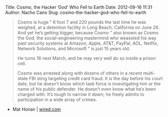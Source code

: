 Title: Cosmo, the Hacker ’God’ Who Fell to Earth
Date: 2012-09-16 11:31
Author: Nacho Cano
Slug: cosmo-the-hacker-god-who-fell-to-earth

> Cosmo is huge ” 6 foot 7 and 220 pounds the last time he was weighed,
> at a detention facility in Long Beach, California on June 26. And yet
> he’s getting bigger, because Cosmo ” also known as Cosmo the God, the
> social-engineering mastermind who weaseled his way past security
> systems at Amazon, Apple, AT&T, PayPal, AOL, Netflix, Network
> Solutions, and Microsoft ” is just 15 years old.
>
> He turns 16 next March, and he may very well do so inside a prison
> cell.
>
> Cosmo was arrested along with dozens of others in a recent multi-state
> FBI sting targeting credit card fraud. It is the day before his court
> date, but he doesn’t know which task force is investigating him or the
> name of his public defender. He doesn’t even know what he’s been
> charged with. It’s tough to narrow it down; he freely admits to
> participation in a wide array of crimes.

- Mat Honan | [wired.com][]

  [wired.com]: http://www.wired.com/gadgetlab/2012/09/cosmo-the-god-who-fell-to-earth/all/
    "Cosmo, the Hacker 'God' Who Fell to Earth"
